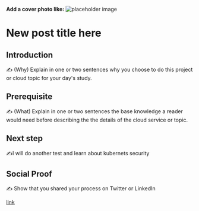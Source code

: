 **Add a cover photo like:**
![placeholder image](https://via.placeholder.com/1200x600)

# New post title here

## Introduction

✍️ (Why) Explain in one or two sentences why you choose to do this project or cloud topic for your day's study.

## Prerequisite

✍️ (What) Explain in one or two sentences the base knowledge a reader would need before describing the the details of the cloud service or topic.



## Next step

✍️I will do another test and learn about kubernets security

## Social Proof

✍️ Show that you shared your process on Twitter or LinkedIn

[link](https://twitter.com/kcmh_538/status/1320645780332425216?s=20)
